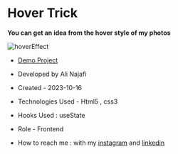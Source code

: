 # Hover Trick 

**You can get an idea from the hover style of my photos**

![hoverEffect](![trick](https://github.com/alinajafiweb/hoverTrick/assets/147813870/6a98bf0c-d2e9-4244-822f-b2f640b235fc)
)



- [Demo Project](https://alinajafiweb.github.io/hoverTrick/)

- Developed by Ali Najafi

- Created - 2023-10-16

- Technologies Used - Html5 , css3
- Hooks Used : useState 

- Role - Frontend

- How to reach me : with my [instagram](https://www.instagram.com/alinajafi_web) and [linkedin](https://www.linkedin.com/in/alinajafi79/)
